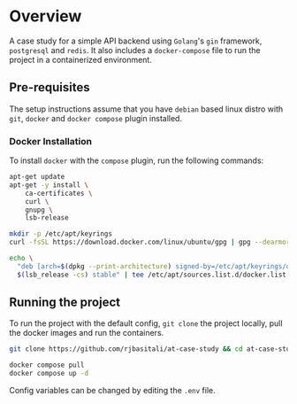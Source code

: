# Overview

A case study for a simple API backend using `Golang`'s `gin` framework, `postgresql` and `redis`.
It also includes a `docker-compose` file to run the project in a containerized environment.

## Pre-requisites

The setup instructions assume that you have `debian` based linux distro with `git`, `docker` and `docker compose` plugin installed.

###  Docker Installation

To install `docker` with the `compose` plugin, run the following commands:

```bash
apt-get update
apt-get -y install \
    ca-certificates \
    curl \
    gnupg \
    lsb-release

mkdir -p /etc/apt/keyrings
curl -fsSL https://download.docker.com/linux/ubuntu/gpg | gpg --dearmor -o /etc/apt/keyrings/docker.gpg

echo \
  "deb [arch=$(dpkg --print-architecture) signed-by=/etc/apt/keyrings/docker.gpg] https://download.docker.com/linux/ubuntu \
  $(lsb_release -cs) stable" | tee /etc/apt/sources.list.d/docker.list > /dev/null
```

## Running the project

To run the project with the default config, `git clone` the project locally, pull the docker images and run the containers.

```bash
git clone https://github.com/rjbasitali/at-case-study && cd at-case-study

docker compose pull
docker compose up -d
```

Config variables can be changed by editing the `.env` file.
